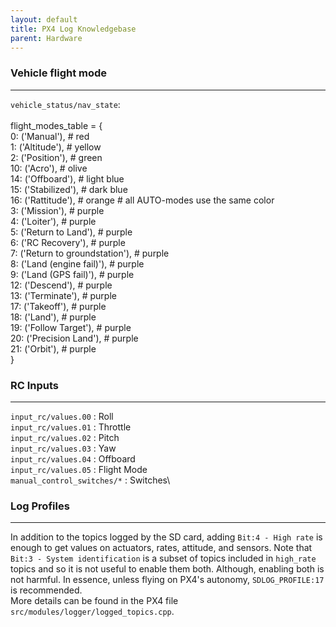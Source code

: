 ```yaml
---
layout: default
title: PX4 Log Knowledgebase
parent: Hardware
---
```


### Vehicle flight mode

---

`vehicle_status/nav_state`:\
\
flight_modes_table = {\
0: ('Manual'), # red\
1: ('Altitude'), # yellow\
2: ('Position'), # green\
10: ('Acro'), # olive\
14: ('Offboard'), # light blue\
15: ('Stabilized'), # dark blue\
16: ('Rattitude'), # orange # all AUTO-modes use the same color\
3: ('Mission'), # purple\
4: ('Loiter'), # purple\
5: ('Return to Land'), # purple\
6: ('RC Recovery'), # purple\
7: ('Return to groundstation'), # purple\
8: ('Land (engine fail)'), # purple\
9: ('Land (GPS fail)'), # purple\
12: ('Descend'), # purple\
13: ('Terminate'), # purple\
17: ('Takeoff'), # purple\
18: ('Land'), # purple\
19: ('Follow Target'), # purple\
20: ('Precision Land'), # purple\
21: ('Orbit'), # purple\
}

### RC Inputs

---
`input_rc/values.00` : Roll\
`input_rc/values.01` : Throttle\
`input_rc/values.02` : Pitch\
`input_rc/values.03` : Yaw\
`input_rc/values.04` : Offboard\
`input_rc/values.05` : Flight Mode\
`manual_control_switches/*` : Switches\

### Log Profiles

---
In addition to the topics logged by the SD card, adding `Bit:4 - High rate` is enough to get values on actuators, rates, attitude, and sensors. Note that `Bit:3 - System identification` is a subset of topics included in `high_rate` topics and so it is not useful to enable them both. Although, enabling both is not harmful. In essence, unless flying on PX4's autonomy, `SDLOG_PROFILE:17` is recommended.  
More details can be found in the PX4 file `src/modules/logger/logged_topics.cpp`.
